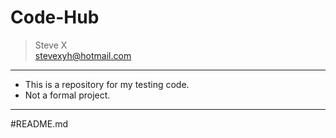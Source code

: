 # Code-Hub
> Steve X  
> stevexyh@hotmail.com
---
- This is a repository for my testing code.
- Not a formal project.
---
#README.md
